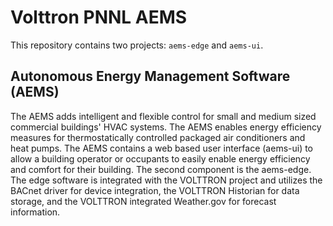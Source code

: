 # Volttron PNNL AEMS

This repository contains two projects: `aems-edge` and `aems-ui`.
## Autonomous Energy Management Software (AEMS)

The AEMS adds intelligent and flexible control for small and medium
sized commercial buildings' HVAC systems. The AEMS enables energy efficiency measures
for thermostatically controlled packaged air conditioners and heat pumps. The
AEMS contains a web based user interface (aems-ui) to allow a building operator or occupants
to easily enable energy efficiency and comfort for their building. The second component is the
aems-edge. The edge software is integrated with the VOLTTRON project and utilizes the BACnet driver
for device integration, the VOLTTRON Historian for data storage, and the VOLTTRON integrated
Weather.gov for forecast information.


